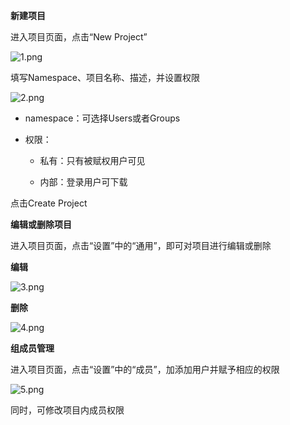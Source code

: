 **新建项目**

进入项目页面，点击“New Project”

![1.png](https://github.com/jdcloudcom/cn/blob/edit/image/codecommit/Project1.png)

填写Namespace、项目名称、描述，并设置权限

![2.png](https://github.com/jdcloudcom/cn/blob/edit/image/codecommit/Project2.png)

 - namespace：可选择Users或者Groups

- 权限：

   - 私有：只有被赋权用户可见

   - 内部：登录用户可下载




点击Create Project


**编辑或删除项目**

进入项目页面，点击“设置”中的“通用”，即可对项目进行编辑或删除

**编辑**

![3.png](https://github.com/jdcloudcom/cn/blob/edit/image/codecommit/Project3.png)

**删除**

![4.png](https://github.com/jdcloudcom/cn/blob/edit/image/codecommit/Project4.png)

**组成员管理**

进入项目页面，点击“设置”中的“成员”，加添加用户并赋予相应的权限

![5.png](https://github.com/jdcloudcom/cn/blob/edit/image/codecommit/Project5.png)

同时，可修改项目内成员权限







